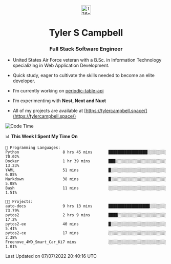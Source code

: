<p align="center">
<a href="https://www.linkedin.com/in/t36campbell" target="blank"><img align="center" src="https://ik.imagekit.io/t36campbell/Portfolio/linkedin.png.original_m8bbGgPh6.png" alt="t36campbell" height="30" width="30" /></a>
</p>
<h1 align="center">Tyler S Campbell</h1>
<h3 align="center">Full Stack Software Engineer</h3>

* United States Air Force veteran with a B.Sc. in Information Technology specializing in Web Application Development. 

* Quick study, eager to cultivate the skills needed to become an elite developer.

* I’m currently working on [periodic-table-api](https://github.com/t36campbell/periodic-table-api)

* I’m experimenting with **Nest, Next and Nuxt**

* All of my projects are available at [https://tylercampbell.space/](https://tylercampbell.space/)

<!--START_SECTION:waka-->
![Code Time](http://img.shields.io/badge/Code%20Time-1%2C696%20hrs%2030%20mins-blue)

📊 **This Week I Spent My Time On** 

```text
💬 Programming Languages: 
Python                   8 hrs 45 mins       █████████████████░░░░░░░░   70.02% 
Docker                   1 hr 39 mins        ███░░░░░░░░░░░░░░░░░░░░░░   13.23% 
YAML                     51 mins             █░░░░░░░░░░░░░░░░░░░░░░░░   6.85% 
Markdown                 38 mins             █░░░░░░░░░░░░░░░░░░░░░░░░   5.08% 
Bash                     11 mins             ░░░░░░░░░░░░░░░░░░░░░░░░░   1.51%

🐱‍💻 Projects: 
auto-docs                9 hrs 13 mins       ██████████████████░░░░░░░   73.79% 
pytos2                   2 hrs 9 mins        ████░░░░░░░░░░░░░░░░░░░░░   17.2% 
pytos2-ee                40 mins             █░░░░░░░░░░░░░░░░░░░░░░░░   5.41% 
pytos2-ce                17 mins             ░░░░░░░░░░░░░░░░░░░░░░░░░   2.38% 
Freenove_4WD_Smart_Car_Ki7 mins              ░░░░░░░░░░░░░░░░░░░░░░░░░   1.01%

```


 Last Updated on 07/07/2022 20:40:16 UTC
<!--END_SECTION:waka-->
